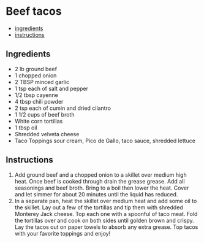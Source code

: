 # Beef tacos
- [ingredients](Ingredients)
- [instructions](Instructions)

## Ingredients

- 2 lb ground beef
- 1 chopped onion
- 2 TBSP minced garlic
- 1 tsp each of salt and pepper
- 1/2 tbsp cayenne
- 4 tbsp chili powder
- 2 tsp each of cumin and dried cilantro
- 1 1/2 cups of beef broth
- White corn tortillas
- 1 tbsp oil
- Shredded velveta cheese
- Taco Toppings sour cream, Pico de Gallo, taco sauce, shredded lettuce

## Instructions

1. Add ground beef and a chopped onion to a skillet over medium high heat. Once beef is cooked through drain the grease grease. Add all seasonings and beef broth.
Bring to a boil then lower the heat. Cover and let simmer for about 20 minutes until the liquid has reduced.
2. In a separate pan, heat the skillet over medium heat and add some oil to the skillet. Lay out a few of the tortillas and tip them with shredded Monterey Jack cheese. Top each one with a spoonful of taco meat. Fold the tortillas over and cook on both sides until golden brown and crispy.
Lay the tacos out on paper towels to absorb any extra grease. Top tacos with your favorite toppings and enjoy!
